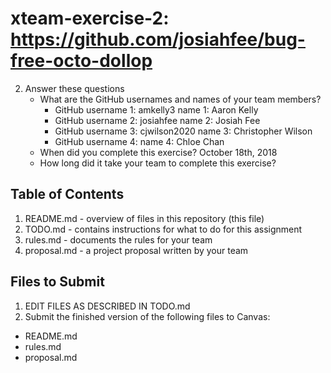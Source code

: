 # xteam-exercise-2: https://github.com/josiahfee/bug-free-octo-dollop

2. Answer these questions
   * What are the GitHub usernames and names of your team members?
       * GitHub username 1: amkelly3      name 1: Aaron Kelly
       * GitHub username 2: josiahfee      name 2: Josiah Fee
       * GitHub username 3: cjwilson2020      name 3: Christopher Wilson
       * GitHub username 4:       name 4: Chloe Chan
   * When did you complete this exercise? October 18th, 2018
   * How long did it take your team to complete this exercise? 

## Table of Contents

1. README.md - overview of files in this repository (this file)
2. TODO.md - contains instructions for what to do for this assignment
3. rules.md - documents the rules for your team
4. proposal.md - a project proposal written by your team

## Files to Submit

1. EDIT FILES AS DESCRIBED IN TODO.md
2. Submit the finished version of the following files to Canvas:

* README.md
* rules.md
* proposal.md
